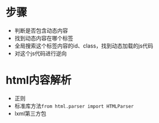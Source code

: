 # 步骤
- 判断是否包含动态内容
- 找到动态内容在哪个标签
- 全局搜索这个标签内容的id、class，找到动态加载的js代码
- 对这个js代码进行逆向

# html内容解析
- 正则
- 标准库方法`from html.parser import HTMLParser`
- lxml第三方包